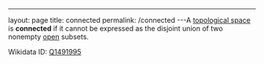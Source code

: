 ---
 layout: page
 title: connected
 permalink: /connected
---A [topological space](https://defsmath.github.io/DefsMath/topological_space) is **connected** if it cannot be expressed as the disjoint union of two nonempty [open](https://defsmath.github.io/DefsMath/open) subsets.

Wikidata ID: [Q1491995](https://www.wikidata.org/wiki/Q1491995)